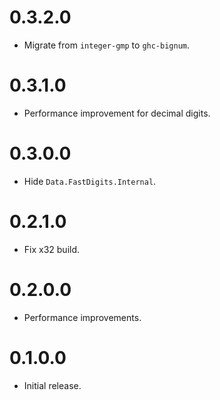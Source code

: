 # 0.3.2.0

* Migrate from `integer-gmp` to `ghc-bignum`.

# 0.3.1.0

* Performance improvement for decimal digits.

# 0.3.0.0

* Hide `Data.FastDigits.Internal`.

# 0.2.1.0

* Fix x32 build.

# 0.2.0.0

* Performance improvements.

# 0.1.0.0

* Initial release.
